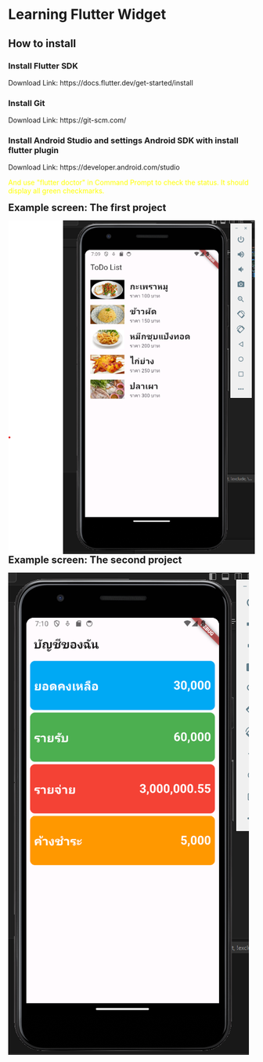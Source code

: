 <h1>Learning Flutter Widget</h1>

<h2>How to install</h2>

<h3>Install Flutter SDK</h3>
Download Link: https://docs.flutter.dev/get-started/install
<h3>Install Git</h3>
Download Link: https://git-scm.com/
<h3>Install Android Studio and settings Android SDK with install flutter plugin</h3>
Download Link: https://developer.android.com/studio

<p style="color: yellow !important;">And use "flutter doctor" in Command Prompt to check the status. It should display all green checkmarks.</p>

<strong style="font-size: 20px !important;">Example screen: The first project</strong><br>

<img src="Example%201.png" alt="Example Image" style="float:left">

<strong style="font-size: 20px !important;">Example screen: The second project</strong><br>

<img src="Example%202.png" alt="Example Image" style="float:left">
